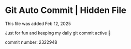 # Git Auto Commit | Hidden File

This file was added Feb 12, 2025

Just for fun and keeping my daily git commit active 🤪

commit number: 2322948
